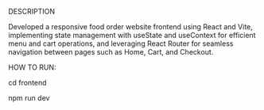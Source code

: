 DESCRIPTION

  Developed a responsive food order website frontend using React and Vite, implementing state management with useState and useContext for efficient menu and cart operations, 
  and leveraging React Router for seamless navigation between pages such as Home, Cart, and Checkout.


HOW TO RUN:  

  cd frontend 
  
  npm run dev

